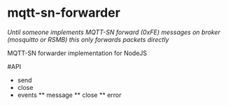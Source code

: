 mqtt-sn-forwarder
=======

*Until someone implements MQTT-SN forward (0xFE) messages on broker (mosquitto or RSMB) this only forwards packets directly*


MQTT-SN forwarder implementation for NodeJS


#API

* send
* close
* events
** message
** close
** error
